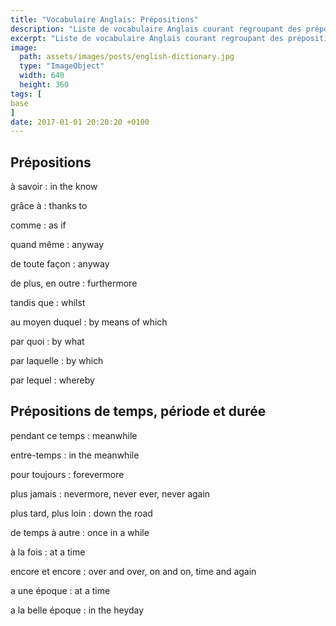 ```yaml
---
title: "Vocabulaire Anglais: Prépositions"
description: "Liste de vocabulaire Anglais courant regroupant des prépositions difficiles à mémoriser."
excerpt: "Liste de vocabulaire Anglais courant regroupant des prépositions difficiles à mémoriser."
image:
  path: assets/images/posts/english-dictionary.jpg
  type: "ImageObject"
  width: 640
  height: 360
tags: [
base
]
date: 2017-01-01 20:20:20 +0100
---
```


## Prépositions

à savoir
: in the know

grâce à
: thanks to

comme
: as if

quand même
: anyway

de toute façon
: anyway

de plus, en outre
: furthermore

tandis que
: whilst

au moyen duquel
: by means of which

par quoi
: by what

par laquelle
: by which

par lequel
: whereby


## Prépositions de temps, période et durée

pendant ce temps
: meanwhile

entre-temps
: in the meanwhile

pour toujours
: forevermore

plus jamais
: nevermore, never ever, never again

plus tard, plus loin
: down the road

de temps à autre
: once in a while

à la fois
: at a time

encore et encore
: over and over, on and on, time and again

a une époque
: at a time

a la belle époque
: in the heyday
